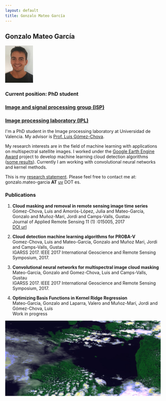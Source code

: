 ```yaml
---
layout: default
title: Gonzalo Mateo García
---
```


<!-- <img id="ico" src="icons/android-icon-192x192.png" height="120" width="200"/> -->

## Gonzalo Mateo García

<img id="foto" src="imgs/FotoCV_recortada.png" height="120" width="90"/>

### Current position: PhD student

### <a href="http://isp.uv.es" target="blank">Image and signal processing group (ISP)</a>

### <a href="http://ipl.uv.es" target="blank">Image processing laboratory (IPL)</a>

I'm a PhD student in the Image processing laboratory at Universidad de Valencia. My advisor is <a href="http://www.uv.es/chovago/" target="blank">Prof. Luis Gómez-Chova</a>.

My research interests are in the field of machine learning with applications on multispectral satellite images. I worked under the <a href="https://research.google.com/research-outreach.html#/research-outreach/faculty-engagement/earth-engine-research-awards" target="blank">Google Earth Engine Award</a> project to develop machine learning cloud detection algorithms (<a href="http://isp.uv.es/projects/cdc/GEE_cloud_detection_results.html" target="blank">some results</a>). Currently I am working with convolutional neural networks and kernel methods.

This is my <a href="statement.pdf" target="blank">research statement</a>. Please feel free to contact me at: <br>
 gonzalo.mateo-garcia **AT** <a href="http://www.uv.es" target="blank">uv</a> DOT es.

### Publications

1. **Cloud masking and removal in remote sensing image time series**  <br>
  Gómez-Chova, Luis and Amorós-López, Julia and Mateo-García, Gonzalo and Muñoz-Marí, Jordi and Camps-Valls, Gustau	 <br>
  Journal of Applied Remote Sensing 11 (1) :015005, 2017  <br>
  <a href="http://dx.doi.org/10.1117/1.JRS.11.015005" target="blank"> DOI url </a>

2. **Cloud detection machine learning algorithms for PROBA-V** <br>
  Gomez-Chova, Luis and Mateo-Garcia, Gonzalo and Muñoz Mari, Jordi and Camps-Valls, Gustau <br>
  IGARSS 2017. IEEE 2017 International Geoscience and Remote Sensing Symposium, 2017.

3. **Convolutional neural networks for multispectral image cloud masking** <br>
  Mateo-Garcia, Gonzalo and Gomez-Chova, Luis and Camps-Valls, Gustau <br>
  IGARSS 2017. IEEE 2017 International Geoscience and Remote Sensing Symposium, 2017.

3. **Optimizing Basis Functions in Kernel Ridge Regression** <br>
  Mateo-Garcia, Gonzalo and Laparra, Valero and Muñoz-Marí, Jordi and Gómez-Chova, Luis <br>
  Work in progress

 <img id="banner" src="imgs/banner.jpg"/>
